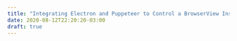 ```yaml
---
title: "Integrating Electron and Puppeteer to Control a BrowserView Instance"
date: 2020-08-12T22:20:20-03:00
draft: true
---
```

